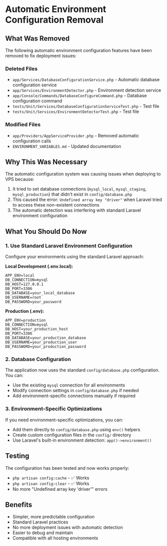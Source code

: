 # Automatic Environment Configuration Removal

## What Was Removed

The following automatic environment configuration features have been removed to fix deployment issues:

### Deleted Files
- `app/Services/DatabaseConfigurationService.php` - Automatic database configuration service
- `app/Services/EnvironmentDetector.php` - Environment detection service  
- `app/Console/Commands/DatabaseConfigureCommand.php` - Database configuration command
- `tests/Unit/Services/DatabaseConfigurationServiceTest.php` - Test file
- `tests/Unit/Services/EnvironmentDetectorTest.php` - Test file

### Modified Files
- `app/Providers/AppServiceProvider.php` - Removed automatic configuration calls
- `ENVIRONMENT_VARIABLES.md` - Updated documentation

## Why This Was Necessary

The automatic configuration system was causing issues when deploying to VPS because:

1. It tried to set database connections (`mysql_local`, `mysql_staging`, `mysql_production`) that didn't exist in `config/database.php`
2. This caused the error: `Undefined array key "driver"` when Laravel tried to access these non-existent connections
3. The automatic detection was interfering with standard Laravel environment configuration

## What You Should Do Now

### 1. Use Standard Laravel Environment Configuration

Configure your environments using the standard Laravel approach:

**Local Development (.env.local):**
```env
APP_ENV=local
DB_CONNECTION=mysql
DB_HOST=127.0.0.1
DB_PORT=3306
DB_DATABASE=your_local_database
DB_USERNAME=root
DB_PASSWORD=your_password
```

**Production (.env):**
```env
APP_ENV=production
DB_CONNECTION=mysql
DB_HOST=your_production_host
DB_PORT=3306
DB_DATABASE=your_production_database
DB_USERNAME=your_production_user
DB_PASSWORD=your_production_password
```

### 2. Database Configuration

The application now uses the standard `config/database.php` configuration. You can:

- Use the existing `mysql` connection for all environments
- Modify connection settings in `config/database.php` if needed
- Add environment-specific connections manually if required

### 3. Environment-Specific Optimizations

If you need environment-specific optimizations, you can:

- Add them directly to `config/database.php` using `env()` helpers
- Create custom configuration files in the `config/` directory
- Use Laravel's built-in environment detection: `app()->environment()`

## Testing

The configuration has been tested and now works properly:
- `php artisan config:cache` - ✅ Works
- `php artisan config:clear` - ✅ Works
- No more "Undefined array key 'driver'" errors

## Benefits

- Simpler, more predictable configuration
- Standard Laravel practices
- No more deployment issues with automatic detection
- Easier to debug and maintain
- Compatible with all hosting environments